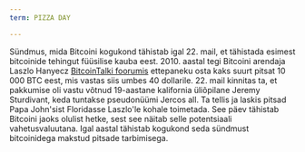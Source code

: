 ```yaml
---
term: PIZZA DAY

---
```

Sündmus, mida Bitcoini kogukond tähistab igal 22. mail, et tähistada esimest bitcoinide tehingut füüsilise kauba eest. 2010. aastal tegi Bitcoini arendaja Laszlo Hanyecz [BitcoinTalki foorumis](https://bitcointalk.org/index.php?topic=137.msg1141#msg1141) ettepaneku osta kaks suurt pitsat 10 000 BTC eest, mis vastas siis umbes 40 dollarile. 22. mail kinnitas ta, et pakkumise oli vastu võtnud 19-aastane kalifornia üliõpilane Jeremy Sturdivant, keda tuntakse pseudonüümi Jercos all. Ta tellis ja laskis pitsad Papa John'sist Floridasse Laszlo'le kohale toimetada. See päev tähistab Bitcoini jaoks olulist hetke, sest see näitab selle potentsiaali vahetusvaluutana. Igal aastal tähistab kogukond seda sündmust bitcoinidega makstud pitsade tarbimisega.